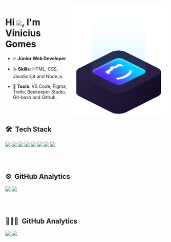 <img src="code.svg" min-width="300px" max-width="300px" width="300px" align="right" alt="logo iuricode">
<h1 align="left">Hi <img src="https://raw.githubusercontent.com/kaueMarques/kaueMarques/master/hi.gif" width="30px">, I'm <strong>Vinicius Gomes</strong></h1>

- 🔥 <strong>Júnior Web Developer</strong>

- ☕ <strong>Skills</strong>: HTML, CSS, JavaScript and Node.js.

- 💼 <strong>Tools</strong>: VS Code, Figma, Trello, Beekeeper Studio, Git-bash and Github.

<br><br>

## 🛠 &nbsp;Tech Stack

<p align="left">
    <img src="https://img.shields.io/badge/HTML-ff6200?style=for-the-badge&logo=html5&logoColor=white">
    <img src="https://img.shields.io/badge/CSS-2962FF?&style=for-the-badge&logo=css3&logoColor=white">
    <img src="https://img.shields.io/badge/JavaScript-323330?style=for-the-badge&logo=javascript&logoColor=F7DF1E">
    <img src="https://img.shields.io/badge/Node.js-43853D?style=for-the-badge&logo=node.js&logoColor=white">
    <img src="https://img.shields.io/badge/Lua-2C2D72?style=for-the-badge&logo=lua&logoColor=white">
    <img src="https://img.shields.io/badge/jQuery-0769AD?style=for-the-badge&logo=jquery&logoColor=white">
    <img src="https://img.shields.io/badge/Git-E34F26?style=for-the-badge&logo=git&logoColor=white">
    <img src="https://img.shields.io/badge/Windows-017AD7?style=for-the-badge&logo=windows&logoColor=white">
    <img src="">
</p>

<br><br>

## ⚙️ &nbsp;GitHub Analytics

<img width="530em" src="https://github-readme-stats.vercel.app/api?username=ViniciusGomes2006&theme=dark&show_icons=true">
<img width="530em" src="https://github-readme-stats.vercel.app/api/top-langs/?username=ViniciusGomes2006&layout=compact&theme=dark">

<br><br>

## 👨🏽‍🦲 &nbsp;GitHub Analytics

<p align="left">
    <!-- <a href="" alt="Discord">
        <img src="https://img.shields.io/badge/-Discord-2962FF?style=for-the-badge&logo=Discord&logoColor=FFFFFF&link=https://discord.gg/QevDJqCzaY">
    </a> -->
    <!-- <a href="ComingSoon" alt="Instagram">
        <img src="https://img.shields.io/badge/Instagram-E4405F?style=for-the-badge&logo=instagram&logoColor=white">
    </a> -->
    <a href="https://twitter.com/vinicius_goms" alt="Twitter">
        <img src="https://img.shields.io/badge/Twitter-1DA1F2?style=for-the-badge&logo=twitter&logoColor=white">
    </a>
    <a href="https://www.linkedin.com/in/vinicius-gomes-941437233/" alt="Linkedin">
        <img src="https://img.shields.io/badge/LinkedIn-0077B5?style=for-the-badge&logo=linkedin&logoColor=white">
    </a>
</p>
